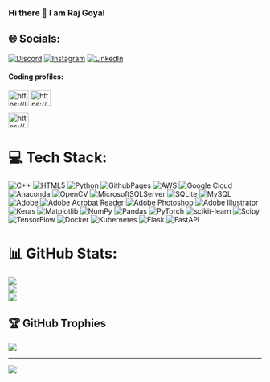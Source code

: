 ### Hi there 👋 I am Raj Goyal



## 🌐 Socials:
[![Discord](https://img.shields.io/badge/Discord-%237289DA.svg?logo=discord&logoColor=white)](https://discord.gg/915958739062894602) [![Instagram](https://img.shields.io/badge/Instagram-%23E4405F.svg?logo=Instagram&logoColor=white)](https://www.instagram.com/raj.goyal_edge/) [![LinkedIn](https://img.shields.io/badge/LinkedIn-%230077B5.svg?logo=linkedin&logoColor=white)](https://www.linkedin.com/in/raj-goyal-b9a683230/) 

#### Coding profiles:

<p align="left">
<a href="https://leetcode.com/raj_g1729/" target="blank"><img align="center" src="./img/Social/leet-code.svg" alt="https://leetcode.com/raj_g1729/" height="30" width="40" /></a>
<a href="https://auth.geeksforgeeks.org/user/raajjgvluq
" target="blank"><img align="center" src="./img/Social/geeks-for-geeks.svg" alt="https://auth.geeksforgeeks.org/user/raajjgvluq
" height="30" width="40" /></a>

<a href="https://codeforces.com/profile/raajj.goyal" target="blank"><img align="center" src="./img/Social/codeforces.svg" alt="https://codeforces.com/profile/raajj.goyal" height="30" width="40" /></a>
</p>

# 💻 Tech Stack:
![C++](https://img.shields.io/badge/c++-%2300599C.svg?style=for-the-badge&logo=c%2B%2B&logoColor=white) ![HTML5](https://img.shields.io/badge/html5-%23E34F26.svg?style=for-the-badge&logo=html5&logoColor=white) ![Python](https://img.shields.io/badge/python-3670A0?style=for-the-badge&logo=python&logoColor=ffdd54) ![GithubPages](https://img.shields.io/badge/github%20pages-121013?style=for-the-badge&logo=github&logoColor=white) ![AWS](https://img.shields.io/badge/AWS-%23FF9900.svg?style=for-the-badge&logo=amazon-aws&logoColor=white) ![Google Cloud](https://img.shields.io/badge/GoogleCloud-%234285F4.svg?style=for-the-badge&logo=google-cloud&logoColor=white) ![Anaconda](https://img.shields.io/badge/Anaconda-%2344A833.svg?style=for-the-badge&logo=anaconda&logoColor=white) ![OpenCV](https://img.shields.io/badge/opencv-%23white.svg?style=for-the-badge&logo=opencv&logoColor=white) ![MicrosoftSQLServer](https://img.shields.io/badge/Microsoft%20SQL%20Server-CC2927?style=for-the-badge&logo=microsoft%20sql%20server&logoColor=white) ![SQLite](https://img.shields.io/badge/sqlite-%2307405e.svg?style=for-the-badge&logo=sqlite&logoColor=white) ![MySQL](https://img.shields.io/badge/mysql-%2300000f.svg?style=for-the-badge&logo=mysql&logoColor=white) ![Adobe](https://img.shields.io/badge/adobe-%23FF0000.svg?style=for-the-badge&logo=adobe&logoColor=white) ![Adobe Acrobat Reader](https://img.shields.io/badge/Adobe%20Acrobat%20Reader-EC1C24.svg?style=for-the-badge&logo=Adobe%20Acrobat%20Reader&logoColor=white) ![Adobe Photoshop](https://img.shields.io/badge/adobe%20photoshop-%2331A8FF.svg?style=for-the-badge&logo=adobe%20photoshop&logoColor=white) ![Adobe Illustrator](https://img.shields.io/badge/adobe%20illustrator-%23FF9A00.svg?style=for-the-badge&logo=adobe%20illustrator&logoColor=white) ![Keras](https://img.shields.io/badge/Keras-%23D00000.svg?style=for-the-badge&logo=Keras&logoColor=white) ![Matplotlib](https://img.shields.io/badge/Matplotlib-%23ffffff.svg?style=for-the-badge&logo=Matplotlib&logoColor=black) ![NumPy](https://img.shields.io/badge/numpy-%23013243.svg?style=for-the-badge&logo=numpy&logoColor=white) ![Pandas](https://img.shields.io/badge/pandas-%23150458.svg?style=for-the-badge&logo=pandas&logoColor=white) ![PyTorch](https://img.shields.io/badge/PyTorch-%23EE4C2C.svg?style=for-the-badge&logo=PyTorch&logoColor=white) ![scikit-learn](https://img.shields.io/badge/scikit--learn-%23F7931E.svg?style=for-the-badge&logo=scikit-learn&logoColor=white) ![Scipy](https://img.shields.io/badge/SciPy-%230C55A5.svg?style=for-the-badge&logo=scipy&logoColor=%white) ![TensorFlow](https://img.shields.io/badge/TensorFlow-%23FF6F00.svg?style=for-the-badge&logo=TensorFlow&logoColor=white) ![Docker](https://img.shields.io/badge/docker-%230db7ed.svg?style=for-the-badge&logo=docker&logoColor=white) ![Kubernetes](https://img.shields.io/badge/kubernetes-%23326ce5.svg?style=for-the-badge&logo=kubernetes&logoColor=white) ![Flask](https://img.shields.io/badge/flask-%23000.svg?style=for-the-badge&logo=flask&logoColor=white) ![FastAPI](https://img.shields.io/badge/FastAPI-005571?style=for-the-badge&logo=fastapi)
# 📊 GitHub Stats:
![](https://github-readme-stats.vercel.app/api?username=rajgoyal1729&theme=dark&hide_border=false&include_all_commits=true&count_private=true)<br/>
![](https://github-readme-streak-stats.herokuapp.com/?user=rajgoyal1729&theme=dark&hide_border=false)<br/>
![](https://github-readme-stats.vercel.app/api/top-langs/?username=rajgoyal1729&theme=dark&hide_border=false&include_all_commits=true&count_private=true&layout=compact)

## 🏆 GitHub Trophies
![](https://github-profile-trophy.vercel.app/?username=rajgoyal1729&theme=radical&no-frame=false&no-bg=false&margin-w=4)

---
[![](https://visitcount.itsvg.in/api?id=rajgoyal1729&icon=0&color=0)](https://visitcount.itsvg.in)


